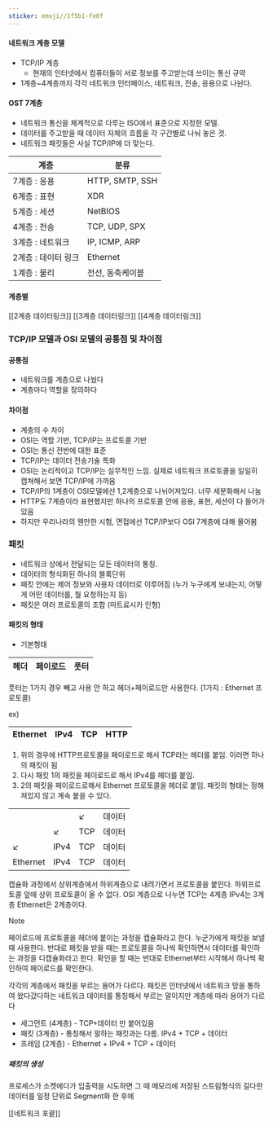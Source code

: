 ```yaml
---
sticker: emoji//1f5b1-fe0f
---
```

#### 네트워크 계층 모델 
- TCP/IP 계층
	- 현재의 인터넷에서 컴퓨터들이 서로 정보를 주고받는데 쓰이는 통신 규약
- 1계층~4계층까지 각각 네트워크 인터페이스, 네트워크, 전송, 응용으로 나뉜다.

#### OST 7계층
- 네트워크 통신을 체계적으로 다루는 ISO에서 표준으로 지정한 모델.
- 데이터를 주고받을 때 데이터 자체의 흐름을 각 구간별로 나눠 놓은 것.
- 네트워크 패킷들은 사실 TCP/IP에 더 맞는다.

|계층|분류|
|----|----|
|7계층 : 응용|HTTP, SMTP, SSH|
|6계층 : 표현|XDR|
|5계층 : 세션|NetBIOS|
|4계층 : 전송|TCP, UDP, SPX|
|3계층 : 네트워크|IP, ICMP, ARP|
|2계층 : 데이터 링크|Ethernet|
|1계층 : 물리|전선, 동축케이블|

#### 계층별
[[2계층 데이터링크]]
[[3계층 데이터링크]]
[[4계층 데이터링크]]
### TCP/IP 모델과 OSI 모델의 공통점 및 차이점
#### 공통점
- 네트워크를 계층으로 나눴다
- 계층마다 역할을 정의하다
#### 차이점
- 계층의 수 차이
- OSI는 역할 기반, TCP/IP는 프로토콜 기반
- OSI는 통신 전반에 대한 표준 
- TCP/IP는 데이터 전송기술 특화
- OSI는 논리적이고 TCP/IP는 실무적인 느낌. 실제로 네트워크 프로토콜을 일일히 캡쳐해서 보면 TCP/IP에 가까움
- TCP/IP의 1계층이 OSI모델에선 1,2계층으로 나뉘어져있다. 너무 세분화해서 나눔
- HTTP도 7계층이라 표현했지만 하나의 프로토콜 안에 응용, 표현, 세션이 다 들어가있음
- 하지만 우리나라의 웬만한 시험, 면접에선 TCP/IP보다 OSI 7계층에 대해 물어봄

### 패킷
- 네트워크 상에서 전달되는 모든 데이터의 통칭.
- 데이터의 형식화된 하나의 블록단위
- 패킷 안에는 제어 정보와 사용자 데이터로 이루어짐 (누가 누구에게 보내는지, 어떻게 어떤 데이터를, 뭘 요청하는지 등)
- 패킷은 여러 프로토콜의 조합 (마트료시카 인형)

#### 패킷의 형태

- 기본형태

|헤더|페이로드|풋터|
|----|----|----|

풋터는 1가지 경우 빼고 사용 안 하고 헤더+페이로드만 사용한다. (1가지 : Ethernet 프로토콜)

ex)

|Ethernet|IPv4|TCP|HTTP|
|----|----|----|----|
1. 위의 경우에 HTTP프로토콜을 페이로드로 해서 TCP라는 헤더를 붙임. 이러면 하나의 패킷이 됨
2. 다시 패킷 1의 패킷을 페이로드로 해서 IPv4를 헤더를 붙임.
3. 2의 패킷을 페이로드로해서 Ethernet 프로토콜을 헤더로 붙임. 패킷의 형태는 정해져있지 않고 계속 붙을 수 있다.

|          |      |     |        | 
| -------- | ---- | --- | ------ |
|          |      | ↙   | 데이터 |
|          | ↙    | TCP | 데이터 |
| ↙        | IPv4 | TCP | 데이터 |
| Ethernet | IPv4 | TCP | 데이터 |

캡슐화 과정에서 상위계층에서 하위계층으로 내려가면서 프로토콜을 붙인다. 하위프로토콜 앞에 상위 프로토콜이 올 수 없다. OSI 계층으로 나누면 TCP는 4계층 IPv4는 3계층 Ethernet은 2계층이다.

> [!NOTE]
> 페이로드에 프로토콜을 헤더에 붙이는 과정을 캡슐화라고 한다. 누군가에게 패킷을 보낼 때 사용한다. 반대로 패킷을 받을 때는 프로토콜을 하나씩 확인하면서 데이터를 확인하는 과정을 디캡슐화라고 한다. 확인을 할 때는 반대로 Ethernet부터 시작해서 하나씩 확인하여 페이로드를 확인한다.

각각의 계층에서 패킷을 부르는 용어가 다르다.
패킷은 인터넷에서 네트워크 망을 통하여 왔다갔다하는 네트워크 데이터를 통칭해서 부르는 말이지만 계층에 따라 용어가 다르다
- 세그먼트 (4계층) - TCP+데이터 만 붙어있음
- 패킷 (3계층) - 통칭해서 말하는 패킷과는 다름. IPv4 + TCP + 데이터
- 프레임 (2계층) - Ethernet + IPv4 + TCP + 데이터

##### 패킷의 생성

프로세스가 소켓에다가 입출력을 시도하면 그 때 메모리에 저장된 스트림형식의 길다란 데이터를 일정 단위로  Segment화 한 후에 


[[네트워크 포괄]]
